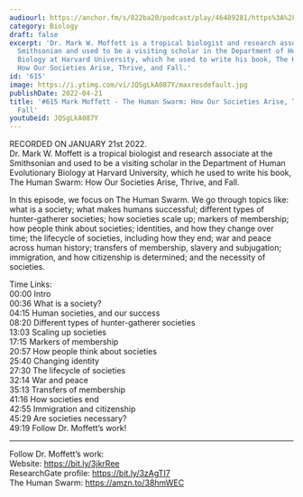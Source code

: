 ```yaml
---
audiourl: https://anchor.fm/s/822ba20/podcast/play/46489281/https%3A%2F%2Fd3ctxlq1ktw2nl.cloudfront.net%2Fstaging%2F2022-0-21%2F6cf49355-9e51-562b-f7c1-64138cb3966e.m4a
category: Biology
draft: false
excerpt: 'Dr. Mark W. Moffett is a tropical biologist and research associate at the
  Smithsonian and used to be a visiting scholar in the Department of Human Evolutionary
  Biology at Harvard University, which he used to write his book, The Human Swarm:
  How Our Societies Arise, Thrive, and Fall.'
id: '615'
image: https://i.ytimg.com/vi/JQSgLkA087Y/maxresdefault.jpg
publishDate: 2022-04-21
title: '#615 Mark Moffett - The Human Swarm: How Our Societies Arise, Thrive, and
  Fall'
youtubeid: JQSgLkA087Y
---
```

<div class="timelinks">

RECORDED ON JANUARY 21st 2022.  
Dr. Mark W. Moffett is a tropical biologist and research associate at the Smithsonian and used to be a visiting scholar in the Department of Human Evolutionary Biology at Harvard University, which he used to write his book, The Human Swarm: How Our Societies Arise, Thrive, and Fall.

In this episode, we focus on The Human Swarm. We go through topics like: what is a society; what makes humans successful; different types of hunter-gatherer societies; how societies scale up; markers of membership; how people think about societies; identities, and how they change over time; the lifecycle of societies, including how they end; war and peace across human history; transfers of membership, slavery and subjugation; immigration, and how citizenship is determined; and the necessity of societies.

Time Links:  
<time>00:00</time> Intro  
<time>00:36</time> What is a society?  
<time>04:15</time> Human societies, and our success  
<time>08:20</time> Different types of hunter-gatherer societies  
<time>13:03</time> Scaling up societies  
<time>17:15</time> Markers of membership  
<time>20:57</time> How people think about societies  
<time>25:40</time> Changing identity  
<time>27:30</time> The lifecycle of societies  
<time>32:14</time> War and peace  
<time>35:13</time> Transfers of membership  
<time>41:16</time> How societies end  
<time>42:55</time> Immigration and citizenship  
<time>45:29</time> Are societies necessary?  
<time>49:19</time> Follow Dr. Moffett’s work!

---

Follow Dr. Moffett’s work:  
Website: https://bit.ly/3jkrRee  
ResearchGate profile: https://bit.ly/3zAgTI7  
The Human Swarm: https://amzn.to/38hmWEC
</div>

